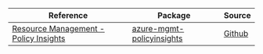 | Reference | Package | Source |
|---|---|---|
|[Resource Management - Policy Insights](mgmt-policyinsights-readme.md)|[azure-mgmt-policyinsights](https://pypi.org/project/azure-mgmt-policyinsights)|[Github](https://github.com/Azure/azure-sdk-for-python)|
